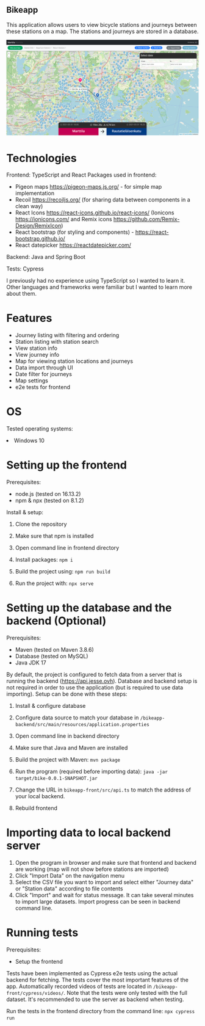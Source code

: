## Bikeapp

This application allows users to view bicycle stations and journeys between these stations on a map. The stations and journeys are stored in a database.

![Screenshot](bike.png)
# Technologies

Frontend: TypeScript and React
Packages used in frontend: 
- Pigeon maps <https://pigeon-maps.js.org/> - for simple map implementation
- Recoil <https://recoiljs.org/> (for sharing data between components in a clean way)
- React Icons <https://react-icons.github.io/react-icons/> (Ionicons <https://ionicons.com/> and Remix icons <https://github.com/Remix-Design/RemixIcon>)
- React bootstrap (for styling and components) - <https://react-bootstrap.github.io/>
- React datepicker <https://reactdatepicker.com/>

Backend: Java and Spring Boot

Tests: Cypress

I previously had no experience using TypeScript so I wanted to learn it. Other languages and frameworks were familiar but I wanted to learn more about them.

# Features

- Journey listing with filtering and ordering
- Station listing with station search
- View station info
- View journey info
- Map for viewing station locations and journeys
- Data import through UI
- Date filter for journeys
- Map settings
- e2e tests for frontend

# OS

Tested operating systems:

<li>Windows 10


# Setting up the frontend

Prerequisites:

- node.js (tested on 16.13.2)
- npm & npx (tested on 8.1.2)


Install & setup:

1. Clone the repository
2. Make sure that npm is installed
3. Open command line in frontend directory
4. Install packages: `npm i`

5. Build the project using: `npm run build`

6. Run the project with: `npx serve`



# Setting up the database and the backend (Optional)

Prerequisites:

- Maven (tested on Maven 3.8.6)
- Database (tested on MySQL)
- Java JDK 17


By default, the project is configured to fetch data from a server that is running the backend (<https://api.jesse.ovh>). 
Database and backend setup is not required in order to use the application (but is required to use data importing). Setup can be done with these steps:

1. Install & configure database
2. Configure data source to match your database in `/bikeapp-backend/src/main/resources/application.properties`
3. Open command line in backend directory
4. Make sure that Java and Maven are installed
5. Build the project with Maven: `mvn package`

6. Run the program (required before importing data): `java -jar target/bike-0.0.1-SNAPSHOT.jar`

7. Change the URL in `bikeapp-front/src/api.ts` to match the address of your local backend.
8. Rebuild frontend


# Importing data to local backend server

1. Open the program in browser and make sure that frontend and backend are working (map will not show before stations are imported)
2. Click "Import Data" on the navigation menu
3. Select the CSV file you want to import and select either "Journey data" or "Station data" according to file contents
4. Click "Import" and wait for status message. It can take several minutes to import large datasets. Import progress can be seen in backend command line.

# Running tests

Prerequisites:
- Setup the frontend

Tests have been implemented as Cypress e2e tests using the actual backend for fetching. The tests cover the most important features of the app. Automatically recorded videos of tests are located in `/bikeapp-front/cypress/videos/`. Note that the tests were only tested with the full dataset. It's recommended to use the server as backend when testing.

Run the tests in the frontend directory from the command line:
`npx cypress run`
